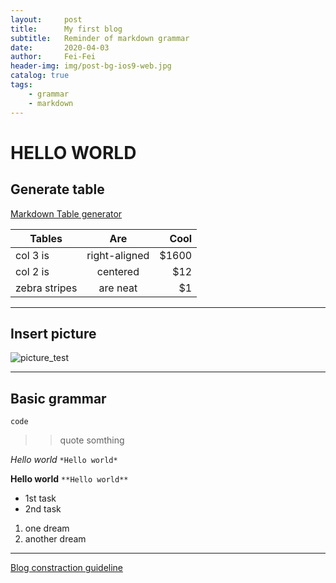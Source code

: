 ```yaml
---
layout:     post
title:      My first blog
subtitle:   Reminder of markdown grammar
date:       2020-04-03
author:     Fei-Fei
header-img: img/post-bg-ios9-web.jpg
catalog: true
tags:
    - grammar
    - markdown
---
```

# HELLO WORLD

## Generate table

[Markdown Table generator](https://www.tablesgenerator.com/markdown_tables)

| Tables        | Are           | Cool  |
| ------------- |:-------------:| -----:|
| col 3 is      | right-aligned | $1600 |
| col 2 is      | centered      |   $12 |
| zebra stripes | are neat      |    $1 |

***
## Insert picture

![picture_test](https://tva1.sinaimg.cn/large/00831rSTly1gdgemwbam4j30u00u0qv6.jpg)

***
## Basic grammar

``code``
>>quote somthing

*Hello world*
`*Hello world*`

**Hello world**
`**Hello world**`

* 1st task
* 2nd task

1. one dream
2. another dream

***

[Blog constraction guideline](https://github.com/qiubaiying/qiubaiying.github.io/wiki/%E5%8D%9A%E5%AE%A2%E6%90%AD%E5%BB%BA%E8%AF%A6%E7%BB%86%E6%95%99%E7%A8%8B#Rename)
